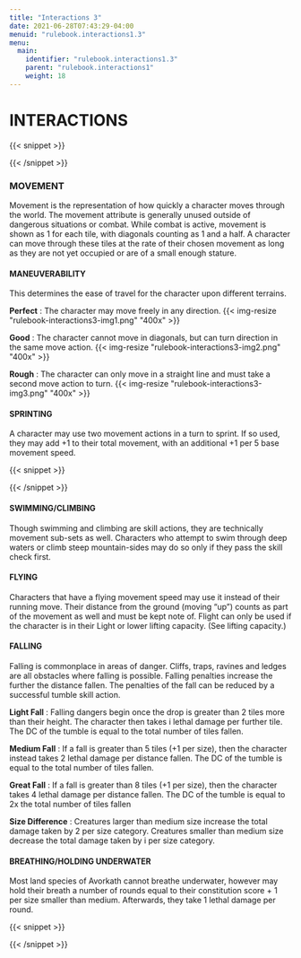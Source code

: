 ```yaml
---
title: "Interactions 3"
date: 2021-06-28T07:43:29-04:00
menuid: "rulebook.interactions1.3"
menu:
  main:
    identifier: "rulebook.interactions1.3"
    parent: "rulebook.interactions1"
    weight: 18
---
```


# INTERACTIONS

{{< snippet >}}<div class="bookpage-columns"><div class="bookpage-column">{{< /snippet >}}

### MOVEMENT
Movement is the representation of how quickly a character moves through the world.
The movement attribute is generally unused outside of dangerous situations or combat.
While combat is active, movement is shown as 1 for each tile, with diagonals
counting as 1 and a half. A character can move through these tiles at the rate
of their chosen movement as long as they are not yet occupied or are of a small
enough stature.

#### MANEUVERABILITY
This determines the ease of travel for the character upon different terrains.

**Perfect** : The character may move freely in any direction.
{{< img-resize "rulebook-interactions3-img1.png" "400x" >}}

**Good** : The character cannot move in diagonals, but can turn direction
in the same move action.
{{< img-resize "rulebook-interactions3-img2.png" "400x" >}}

**Rough** : The character can only move in a straight line and must take
a second move action to turn.
{{< img-resize "rulebook-interactions3-img3.png" "400x" >}}

#### SPRINTING
A character may use two movement actions in a turn to sprint. If so used,
they may add +1 to their total movement, with an additional +1 per 5 base
movement speed.

{{< snippet >}}</div><div class="bookpage-column">{{< /snippet >}}

#### SWIMMING/CLIMBING
Though swimming and climbing are skill actions, they are technically movement
sub-sets as well. Characters who attempt to swim through deep waters or climb
steep mountain-sides may do so only if they pass the skill check first.

#### FLYING
Characters that have a flying movement speed may use it instead of their running move.
Their distance from the ground (moving “up”) counts as part of the movement as
well and must be kept note of. Flight can only be used if the character is in
their Light or lower lifting capacity. (See lifting capacity.)

#### FALLING
Falling is commonplace in areas of danger. Cliffs, traps, ravines and ledges are
all obstacles where falling is possible. Falling penalties increase the further
the distance fallen. The penalties of the fall can be reduced by a successful
tumble skill action.

**Light Fall** : Falling dangers begin once the drop is greater than 2 tiles
more than their height. The character then takes i lethal damage per further
tile. The DC of the tumble is equal to the total number of tiles fallen.

**Medium Fall** : If a fall is greater than 5 tiles (+1 per size), then the
character instead takes 2 lethal damage per distance fallen. The DC of the
tumble is equal to the total number of tiles fallen.

**Great Fall** : If a fall is greater than 8 tiles (+1 per size), then the
character takes 4 lethal damage per distance fallen. The DC of the tumble is
equal to 2x the total number of tiles fallen

**Size Difference** : Creatures larger than medium size increase the total
damage taken by 2 per size category. Creatures smaller than medium size decrease
the total damage taken by i per size category.

#### BREATHING/HOLDING UNDERWATER
Most land species of Avorkath cannot breathe underwater, however may hold their
breath a number of rounds equal to their constitution score + 1 per size smaller
than medium. Afterwards, they take 1 lethal damage per round.

{{< snippet >}}</div></div>{{< /snippet >}}

